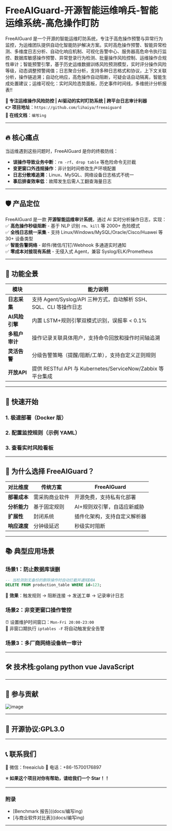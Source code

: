 # FreeAIGuard-开源智能运维哨兵-智能运维系统-高危操作盯防
FreeAIGuard 是一个开源的智能运维盯防系统，专注于高危操作预警与异常行为监控，为运维团队提供自动化智能防护解决方案。实时高危操作预警、智能异常检测、多维度日志分析、自动化响应机制、可视化告警中心、服务器高危命令执行监控、数据库敏感操作预警、异常登录行为检测、批量操作风险控制、运维操作合规性审计；智能预警引擎，基于历史运维数据训练风险预测模型，实时评分操作风险等级，动态调整预警阈值；日志聚合分析，支持多种日志格式和协议，上下文关联分析，操作链追溯；自动化响应，高危操作自动阻断，可疑会话自动隔离，智能生成处置建议；运维可视化：实时风险态势面板，历史事件时间线，多维统计分析报表!!

**🚀 专注运维操作风险防控 | AI驱动的实时盯防系统 | 跨平台日志审计利器**  
**👉 项目地址**：`https://github.com/lihaiya/freeaiguard`  
**📖 在线文档**：`编写ing`  

---

## 🔥 核心痛点  
当运维遇到这些问题时，FreeAIGuard 是你的终极防线：  
- **误操作导致业务中断**：`rm -rf`、`drop table` 等危险命令无拦截  
- **变更窗口外违规操作**：非计划时间修改生产环境配置  
- **日志分散难追溯**：Linux、MySQL、网络设备日志格式不统一  
- **事后排查效率低**：故障发生后需人工翻查海量日志  

---

## 🛡️ 产品定位  
FreeAIGuard 是一款 **开源智能运维审计系统**，通过 AI 实时分析操作日志，实现：  
✅ **高危操作秒级阻断** - 基于 NLP 识别 `rm`、`kill` 等 2000+ 危险模式  
✅ **全栈日志统一采集** - 支持 Linux/Windows/MySQL/Oracle/Cisco/Huawei 等 30+ 设备类型  
✅ **智能告警网络** - 邮件/微信/钉钉/Webhook 多通道实时通知  
✅ **零成本对接现有系统** - 无侵入式 Agent，兼容 Syslog/ELK/Prometheus  

---

## 🎯 功能全景  
| 模块                | 能力说明                                                                 |
|---------------------|--------------------------------------------------------------------------|
| **日志采集**        | 支持 Agent/Syslog/API 三种方式，自动解析 SSH、SQL、CLI 等操作日志       |
| **AI风险引擎**      | 内置 LSTM+规则引擎双模式识别，误报率 < 0.1%                              |
| **多租户审计**      | 操作记录关联具体用户，支持命令回放和操作时间轴追溯                       |
| **灵活告警**        | 分级告警策略（提醒/阻断/工单），支持自定义正则规则                       |
| **开放API**         | 提供 RESTful API 与 Kubernetes/ServiceNow/Zabbix 等平台集成              |

---

## 🚀 快速开始  
### 1. 极速部署（Docker 版）  
### 2. 配置监控规则（示例 YAML）  
### 3. 查看实时风险看板  
---

## 🌟 为什么选择 FreeAIGuard？  
| 对比维度       | 传统方案                | FreeAIGuard                          |
|---------------|-------------------------|--------------------------------------|
| **部署成本**  | 需采购商业软件          | 开源免费，支持私有化部署             |
| **分析能力**  | 基于固定规则            | AI+规则双引擎，自适应新威胁          |
| **扩展性**    | 封闭系统                | 插件化架构，支持自定义解析器         |
| **响应速度**  | 分钟级延迟              | 秒级实时阻断                         |

---

## 📚 典型应用场景  
### 场景1：防止数据库误删  
```sql
-- 当检测到无备份的删除操作时自动拦截并通知DBA
DELETE FROM production_table WHERE id=123;
```
📌 **效果**：触发规则 → 阻断连接 → 发送工单 → 记录审计日志  

### 场景2：非变更窗口操作管控  
⏰ 设置维护时间窗口：`Mon-Fri 20:00-23:00`  
🛑 非窗口期执行 `iptables -F` 将自动触发安全告警  

### 场景3：多厂商网络设备统一审计  

---

## 🛠️ 技术栈:golang python vue JavaScript
<!-- 
- **日志采集**：Filebeat/Logstash 插件  
- **AI分析**：PyTorch + Transformers（预训练运维语料库）  
- **存储**：Elasticsearch + PostgreSQL（审计日志）  
- **告警**：Celery + Redis 异步队列  
- **前端**：Vue3 + ECharts
  -->

---

## 🤝 参与贡献  
![image](https://github.com/user-attachments/assets/09977fad-3a9d-42ca-984c-d61f8386b043)

---

## 📜 开源协议:GPL3.0
---

## 📞 联系我们  
📧 微信：freeaiclub
💬 电话：+86-15700176897  

**⭐ 如果这个项目对你有帮助，请给我们一个 Star！！**  

---

### 附录  
- [Benchmark 报告]((docs/编写ing)  
- [与商业软件对比表]((docs/编写ing)  

---
